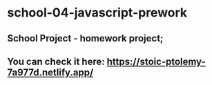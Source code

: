 # school-04-javascript-prework

## School Project - homework project;
## You can check it here: https://stoic-ptolemy-7a977d.netlify.app/
